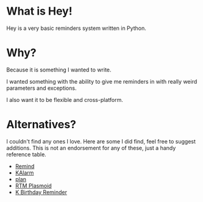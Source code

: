 # What is Hey! #

Hey is a very basic reminders system written in Python.

# Why? #

Because it is something I wanted to write.

I wanted something with the ability to give me reminders in with really weird parameters and exceptions.

I also want it to be flexible and cross-platform.

# Alternatives? #

I couldn't find any ones I love.  Here are some I did find, feel free to suggest additions. This is not an endorsement for any of these, just a handy reference table.

* [Remind](http://www.linuxjournal.com/article/3529)
* [KAlarm](http://www.astrojar.org.uk/kalarm/index.html)
* [plan](http://me.in-berlin.de/~bitrot/plan.html)
* [RTM Plasmoid](http://blog.chatonka.com/2009/04/remember-the-milk-plasmoid-moved-to-kdereview/)
* [K Birthday Reminder](http://www.kde-look.org/content/show.php/K+Birthday+Reminder?content=91641)